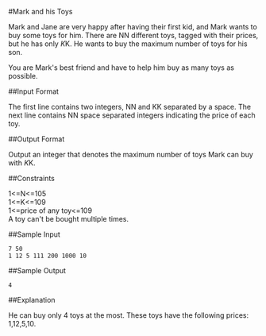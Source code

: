 #Mark and his Toys

Mark and Jane are very happy after having their first kid, and Mark wants to buy some toys for him. There are NN different toys, tagged with their prices, but he has only $K$K. He wants to buy the maximum number of toys for his son.

You are Mark's best friend and have to help him buy as many toys as possible.

##Input Format

The first line contains two integers, NN and KK separated by a space. 
The next line contains NN space separated integers indicating the price of each toy.

##Output Format

Output an integer that denotes the maximum number of toys Mark can buy with $K$K.

##Constraints 

1<=N<=105  
1<=K<=109  
1<=price of any toy<=109  
A toy can't be bought multiple times.

##Sample Input

```
7 50  
1 12 5 111 200 1000 10  
```

##Sample Output
```
4
```

##Explanation

He can buy only 4 toys at the most. These toys have the following prices: 1,12,5,10.


